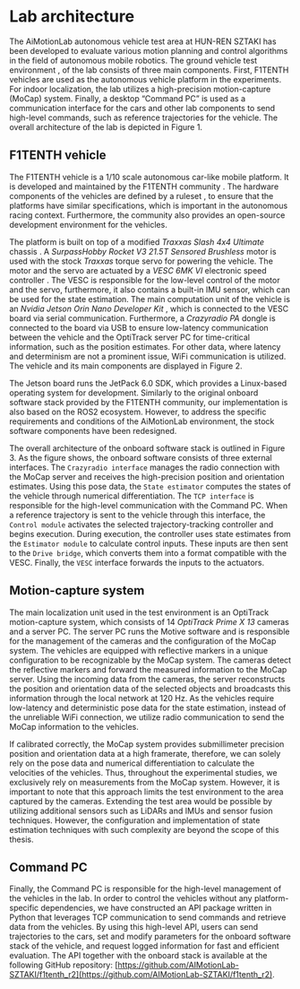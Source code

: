 # Lab architecture

The AiMotionLab autonomous vehicle test area at HUN-REN SZTAKI has been developed to evaluate various motion planning and control algorithms in the field of autonomous mobile robotics. The ground vehicle test environment ,  of the lab consists of three main components. First, F1TENTH vehicles are used as the autonomous vehicle platform in the experiments. For indoor localization, the lab utilizes a high-precision motion-capture (MoCap) system. Finally, a desktop “Command PC” is used as a communication interface for the cars and other lab components to send high-level commands, such as reference trajectories for the vehicle. The overall architecture of the lab is depicted in Figure 1.

## F1TENTH vehicle

The F1TENTH vehicle  is a 1/10 scale autonomous car-like mobile platform. It is developed and maintained by the F1TENTH community  . The hardware components of the vehicles are defined by a ruleset , to ensure that the platforms have similar specifications, which is important in the autonomous racing context. Furthermore, the community also provides an open-source development environment for the vehicles.

The platform is built on top of a modified *Traxxas Slash 4x4 Ultimate* chassis  . A *SurpassHobby Rocket V3 21.5T Sensored Brushless* motor  is used with the stock *Traxxas* torque servo for powering the vehicle. The motor and the servo are actuated by a *VESC 6MK VI* electronic speed controller . The VESC is responsible for the low-level control of the motor and the servo, furthermore, it also contains a built-in IMU sensor, which can be used for the state estimation. The main computation unit of the vehicle is an *Nvidia Jetson Orin Nano Developer Kit*  , which is connected to the VESC board via serial communication. Furthermore, a *Crazyradio PA* dongle  is connected to the board via USB to ensure low-latency communication between the vehicle and the OptiTrack server PC for time-critical information, such as the position estimates. For other data, where latency and determinism are not a prominent issue, WiFi communication is utilized. The vehicle and its main components are displayed in Figure 2.

The Jetson board runs the JetPack 6.0 SDK, which provides a Linux-based operating system for development. Similarly to the original onboard software stack provided by the F1TENTH community, our implementation is also based on the ROS2 ecosystem. However, to address the specific requirements and conditions of the AiMotionLab environment, the stock software components have been redesigned.

The overall architecture of the onboard software stack is outlined in Figure 3. As the figure shows, the onboard software consists of three external interfaces. The `Crazyradio interface` manages the radio connection with the MoCap server and receives the high-precision position and orientation estimates. Using this pose data, the `State estimator` computes the states of the vehicle through numerical differentiation. The `TCP interface` is responsible for the high-level communication with the Command PC. When a reference trajectory is sent to the vehicle through this interface, the `Control module` activates the selected trajectory-tracking controller and begins execution. During execution, the controller uses state estimates from the `Estimator module` to calculate control inputs. These inputs are then sent to the `Drive bridge`, which converts them into a format compatible with the VESC. Finally, the `VESC` interface forwards the inputs to the actuators.

## Motion-capture system

The main localization unit used in the test environment is an OptiTrack motion-capture system, which consists of 14 *OptiTrack Prime X 13*  cameras and a server PC. The server PC runs the Motive  software and is responsible for the management of the cameras and the configuration of the MoCap system. The vehicles are equipped with reflective markers in a unique configuration to be recognizable by the MoCap system. The cameras detect the reflective markers and forward the measured information to the MoCap server. Using the incoming data from the cameras, the server reconstructs the position and orientation data of the selected objects and broadcasts this information through the local network at 120 Hz. As the vehicles require low-latency and deterministic pose data for the state estimation, instead of the unreliable WiFi connection, we utilize radio communication to send the MoCap information to the vehicles.

If calibrated correctly, the MoCap system provides submillimeter precision position and orientation data at a high framerate, therefore, we can solely rely on the pose data and numerical differentiation to calculate the velocities of the vehicles. Thus, throughout the experimental studies, we exclusively rely on measurements from the MoCap system. However, it is important to note that this approach limits the test environment to the area captured by the cameras. Extending the test area would be possible by utilizing additional sensors such as LiDARs and IMUs and sensor fusion techniques. However, the configuration and implementation of state estimation techniques with such complexity are beyond the scope of this thesis.

## Command PC

Finally, the Command PC is responsible for the high-level management of the vehicles in the lab. In order to control the vehicles without any platform-specific dependencies, we have constructed an API package written in Python that leverages TCP communication to send commands and retrieve data from the vehicles. By using this high-level API, users can send trajectories to the cars, set and modify parameters for the onboard software stack of the vehicle, and request logged information for fast and efficient evaluation. The API together with the onboard stack is available at the following GitHub repository: [https://github.com/AIMotionLab-SZTAKI/f1tenth_r2](https://github.com/AIMotionLab-SZTAKI/f1tenth_r2).
